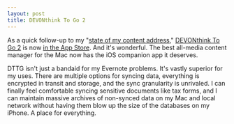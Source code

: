 ```yaml
---
layout: post
title: DEVONthink To Go 2
---
```


As a quick follow-up to my "[state of my content address][pe]," [DEVONthink To Go 2][d] is now [in the App Store][as]. And it's wonderful. The best all-media content manager for the Mac now has the iOS companion app it deserves. 

DTTG isn't just a bandaid for my Evernote problems. It's vastly superior for my uses. There are multiple options for syncing data, everything is encrypted in transit and storage, and the sync granularity is unrivaled. I can finally feel comfortable syncing sensitive documents like tax forms, and I can maintain massive archives of non-synced data on my Mac and local network without having them blow up the size of the databases on my iPhone. A place for everything.


[as]: http://www.devontechnologies.com/redirect.html?id=buy-dttg

[d]: http://www.devontechnologies.com/products/devonthink/devonthink-to-go.html

[pe]: http://www.practicallyefficient.com/2016/07/14/state-of-my-content.html